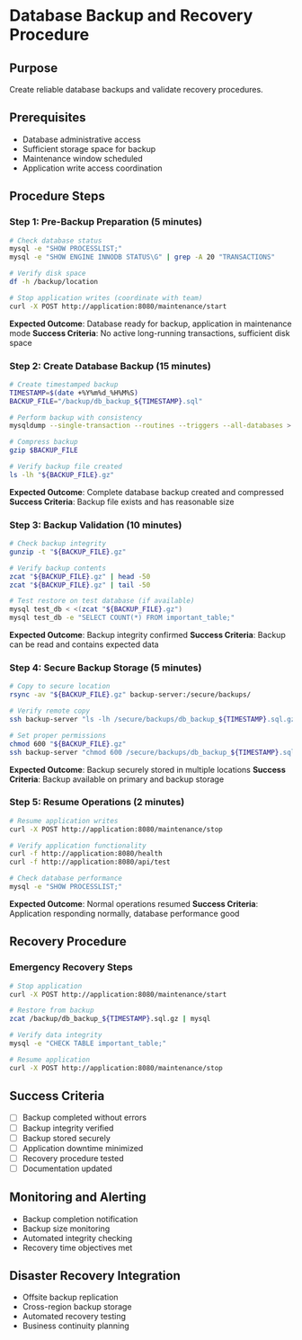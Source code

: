# Database Backup and Recovery Procedure

## Purpose
Create reliable database backups and validate recovery procedures.

## Prerequisites
- Database administrative access
- Sufficient storage space for backup
- Maintenance window scheduled
- Application write access coordination

## Procedure Steps

### Step 1: Pre-Backup Preparation (5 minutes)
```bash
# Check database status
mysql -e "SHOW PROCESSLIST;"
mysql -e "SHOW ENGINE INNODB STATUS\G" | grep -A 20 "TRANSACTIONS"

# Verify disk space
df -h /backup/location

# Stop application writes (coordinate with team)
curl -X POST http://application:8080/maintenance/start
```

**Expected Outcome**: Database ready for backup, application in maintenance mode
**Success Criteria**: No active long-running transactions, sufficient disk space

### Step 2: Create Database Backup (15 minutes)
```bash
# Create timestamped backup
TIMESTAMP=$(date +%Y%m%d_%H%M%S)
BACKUP_FILE="/backup/db_backup_${TIMESTAMP}.sql"

# Perform backup with consistency
mysqldump --single-transaction --routines --triggers --all-databases > $BACKUP_FILE

# Compress backup
gzip $BACKUP_FILE

# Verify backup file created
ls -lh "${BACKUP_FILE}.gz"
```

**Expected Outcome**: Complete database backup created and compressed
**Success Criteria**: Backup file exists and has reasonable size

### Step 3: Backup Validation (10 minutes)
```bash
# Check backup integrity
gunzip -t "${BACKUP_FILE}.gz"

# Verify backup contents
zcat "${BACKUP_FILE}.gz" | head -50
zcat "${BACKUP_FILE}.gz" | tail -50

# Test restore on test database (if available)
mysql test_db < <(zcat "${BACKUP_FILE}.gz")
mysql test_db -e "SELECT COUNT(*) FROM important_table;"
```

**Expected Outcome**: Backup integrity confirmed
**Success Criteria**: Backup can be read and contains expected data

### Step 4: Secure Backup Storage (5 minutes)
```bash
# Copy to secure location
rsync -av "${BACKUP_FILE}.gz" backup-server:/secure/backups/

# Verify remote copy
ssh backup-server "ls -lh /secure/backups/db_backup_${TIMESTAMP}.sql.gz"

# Set proper permissions
chmod 600 "${BACKUP_FILE}.gz"
ssh backup-server "chmod 600 /secure/backups/db_backup_${TIMESTAMP}.sql.gz"
```

**Expected Outcome**: Backup securely stored in multiple locations
**Success Criteria**: Backup available on primary and backup storage

### Step 5: Resume Operations (2 minutes)
```bash
# Resume application writes
curl -X POST http://application:8080/maintenance/stop

# Verify application functionality
curl -f http://application:8080/health
curl -f http://application:8080/api/test

# Check database performance
mysql -e "SHOW PROCESSLIST;"
```

**Expected Outcome**: Normal operations resumed
**Success Criteria**: Application responding normally, database performance good

## Recovery Procedure

### Emergency Recovery Steps
```bash
# Stop application
curl -X POST http://application:8080/maintenance/start

# Restore from backup
zcat /backup/db_backup_${TIMESTAMP}.sql.gz | mysql

# Verify data integrity
mysql -e "CHECK TABLE important_table;"

# Resume application
curl -X POST http://application:8080/maintenance/stop
```

## Success Criteria
- [ ] Backup completed without errors
- [ ] Backup integrity verified
- [ ] Backup stored securely
- [ ] Application downtime minimized
- [ ] Recovery procedure tested
- [ ] Documentation updated

## Monitoring and Alerting
- Backup completion notification
- Backup size monitoring
- Automated integrity checking
- Recovery time objectives met

## Disaster Recovery Integration
- Offsite backup replication
- Cross-region backup storage
- Automated recovery testing
- Business continuity planning
